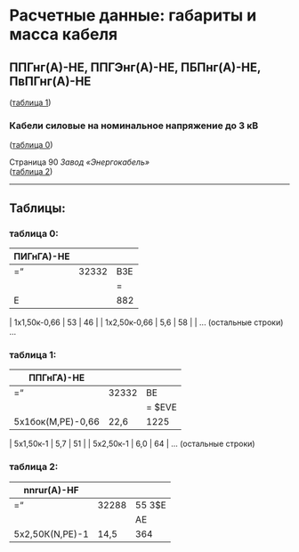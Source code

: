 # Расчетные данные: габариты и масса кабеля

## ППГнг(А)-НЕ, ППГЭнг(А)-НЕ, ПБПнг(А)-НЕ, ПвПГнг(А)-НЕ  
([таблица 1](#316b5be5-04df-4eb5-8a59-b70f115fa33a))

### Кабели силовые на номинальное напряжение до 3 кВ  
([таблица 0](#9b39302c-c010-4165-9281-4b63baa34859))  

Страница 90 *Завод «Энергокабель»*  
([таблица 2](#b2919268-f687-43eb-b04d-e9fcc3a09b50))  

---
## Таблицы:

### таблица 0:
| ПИГнГА)-НЕ |       |        |
|------------|------|-------|
| =“          |     32332 | ВЗЕ      |
|           |         | =       |
| E          |         | 882    |

| 1x1,50к-0,66 | 53 | 46 |
| 1x2,50к-0,66 | 5,6 | 58 |
| ... (остальные строки) ...

### таблица 1:
| ППГнГА)-НЕ |       |        |
|------------|------|-------|
| =“          |     32332 | ВЕ      |
|            |         | = $EVE  |
| 5х1бок(М,РЕ)-0,66 | 22,6 | 1225 |

| 5х1,50к-1 | 5,7 | 51 |
| 5х2,50к-1 | 6,0 | 64 |
... (остальные строки)

### таблица 2:
| nnrur(A)-HF |       |        |
|-------------|------|-------|
| =“          |     32288 | 55 3$E |
|             |         | AE      |
| 5х2,50К(N,PE)-1 | 14,5 | 364 |